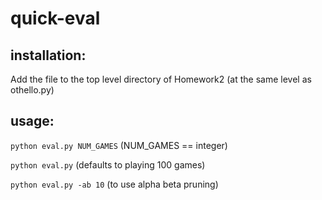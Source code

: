 # quick-eval

## installation:
Add the file to the top level directory of Homework2 (at the same level as othello.py)

## usage:

`python eval.py NUM_GAMES`
(NUM_GAMES == integer)

`python eval.py`
(defaults to playing 100 games)

`python eval.py -ab 10`
(to use alpha beta pruning)